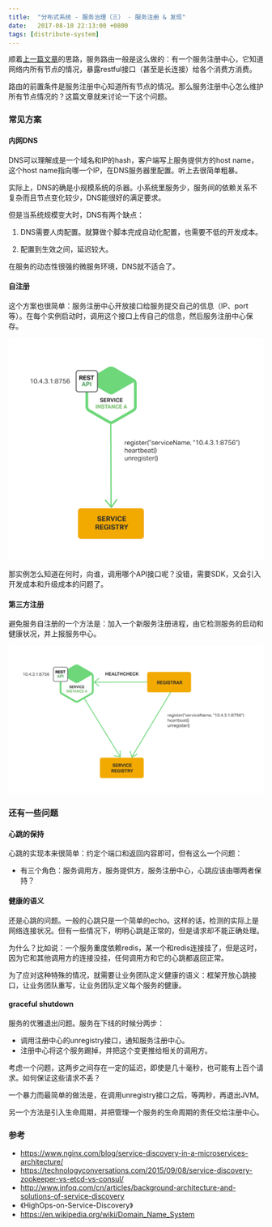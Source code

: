 ```yaml
---
title:  "分布式系统 - 服务治理（三） - 服务注册 & 发现"
date:   2017-08-10 22:13:00 +0800
tags: [distribute-system]
---
```


顺着[上一篇文章](/2017/07/30/distributed-system-02-load-balance.html)的思路，服务路由一般是这么做的：有一个服务注册中心，它知道网络内所有节点的情况，暴露restful接口（甚至是长连接）给各个消费方消费。

路由的前置条件是服务注册中心知道所有节点的情况。那么服务注册中心怎么维护所有节点情况的？这篇文章就来讨论一下这个问题。

### 常见方案

#### 内网DNS

DNS可以理解成是一个域名和IP的hash，客户端写上服务提供方的host name，这个host name指向哪一个IP，在DNS服务器里配置。听上去很简单粗暴。

实际上，DNS的确是小规模系统的杀器。小系统里服务少，服务间的依赖关系不复杂而且节点变化较少，DNS能很好的满足要求。

但是当系统规模变大时，DNS有两个缺点：

1. DNS需要人肉配置。就算做个脚本完成自动化配置，也需要不低的开发成本。

2. 配置到生效之间，延迟较大。

在服务的动态性很强的微服务环境，DNS就不适合了。

#### 自注册

这个方案也很简单：服务注册中心开放接口给服务提交自己的信息（IP、port等）。在每个实例启动时，调用这个接口上传自己的信息，然后服务注册中心保存。

![Alt](/images/Richardson-microservices-part4-4_self-registration-pattern.png)

那实例怎么知道在何时，向谁，调用哪个API接口呢？没错，需要SDK，又会引入开发成本和升级成本的问题了。

#### 第三方注册

避免服务自注册的一个方法是：加入一个新服务注册进程，由它检测服务的启动和健康状况，并上报服务中心。

![Alt](/images/Richardson-microservices-part4-5_third-party-pattern.png)

### 还有一些问题

#### 心跳的保持

心跳的实现本来很简单：约定个端口和返回内容即可，但有这么一个问题：

- 有三个角色：服务调用方，服务提供方，服务注册中心，心跳应该由哪两者保持？

#### 健康的语义

还是心跳的问题。一般的心跳只是一个简单的echo。这样的话，检测的实际上是网络连接状况。但有一些情况下，明明心跳是正常的，但是请求却不能正确处理。

为什么？比如说：一个服务重度依赖redis，某一个和redis连接挂了，但是这时，因为它和其他调用方的连接没挂，任何调用方和它的心跳都返回正常。

为了应对这种特殊的情况，就需要让业务团队定义健康的语义：框架开放心跳接口，让业务团队重写，让业务团队定义每个服务的健康。

#### graceful shutdown

服务的优雅退出问题。服务在下线的时候分两步：

- 调用注册中心的unregistry接口，通知服务注册中心。
- 注册中心将这个服务踢掉，并把这个变更推给相关的调用方。

考虑一个问题，这两步之间存在一定的延迟，即使是几十毫秒，也可能有上百个请求。如何保证这些请求不丢？

一个暴力而最简单的做法是，在调用unregistry接口之后，等两秒，再退出JVM。

另一个方法是引入生命周期，并把管理一个服务的生命周期的责任交给注册中心。

### 参考

- https://www.nginx.com/blog/service-discovery-in-a-microservices-architecture/
- https://technologyconversations.com/2015/09/08/service-discovery-zookeeper-vs-etcd-vs-consul/
- http://www.infoq.com/cn/articles/background-architecture-and-solutions-of-service-discovery
- 《HighOps-on-Service-Discovery》
- https://en.wikipedia.org/wiki/Domain_Name_System
